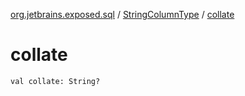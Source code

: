 [org.jetbrains.exposed.sql](../index.md) / [StringColumnType](index.md) / [collate](.)

# collate

`val collate: String?`